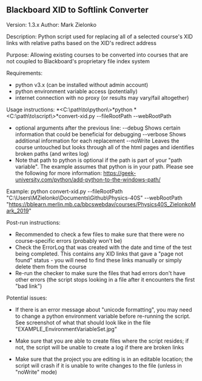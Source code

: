 Blackboard XID to Softlink Converter
------------------------------------

Version: 1.3.x
Author: Mark Zielonko

Description: Python script used for replacing all of a selected course's XID
  links with relative paths based on the XID's redirect address

Purpose: Allowing existing courses to be converted into courses that are not
  coupled to Blackboard's proprietary file index system

Requirements:
  - python v3.x (can be installed without admin account)
  - python environment variable access (potentially)
  - internet connection with no proxy (or results may vary/fail altogether)

Usage instructions:
  *<C:\\path\\to\\python\\>*python *<C:\\path\\to\\script\\>*convert-xid.py --fileRootPath *<path to course stored on HDD>* --webRootPath *<webdav address for course>*

  - optional arguments after the previous line:
    --debug         Shows certain information that could be beneficial for debugging
    --verbose       Shows additional information for each replacement
    --noWrite       Leaves the course untouched but looks through all of the html pages and identifies broken paths (and writes log)
  - Note that path to python is optional if the path is part of your "path variable". The example assumes that python is in your
    path. Please see the following for more information: https://geek-university.com/python/add-python-to-the-windows-path/

Example:
  python convert-xid.py --fileRootPath "C:\\Users\\MZielonko\\Documents\\Github\\Physics-40S" --webRootPath "https://bblearn.merlin.mb.ca/bbcswebdav/courses/Physics40S_ZielonkoMark_2019"

Post-run instructions:
  - Recommended to check a few files to make sure that there were no course-specific errors (probably won't be)
  - Check the ErrorLog that was created with the date and time of the test being completed.
    This contains any XID links that gave a "page not found" status - you will need to find these links manually
    or simply delete them from the course
  - Re-run the checker to make sure the files that had errors don't have other errors (the script stops looking
    in a file after it encounters the first "bad link")

Potential issues:
  - If there is an error message about "unicode formatting", you may need to
    change a python environment variable before re-running the script. See
    screenshot of what that should look like in the file "EXAMPLE_EnvironmentVariableSet.jpg"

  - Make sure that you are able to create files where the script resides; if
    not, the script will be unable to create a log if there are broken links

  - Make sure that the project you are editing is in an editable location; the
    script will crash if it is unable to write changes to the file (unless in
    "noWrite" mode)

